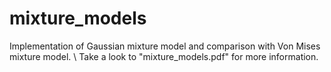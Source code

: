 # mixture_models
Implementation of Gaussian mixture model and comparison with Von Mises mixture model. \\
Take a look to "mixture_models.pdf" for more information.
